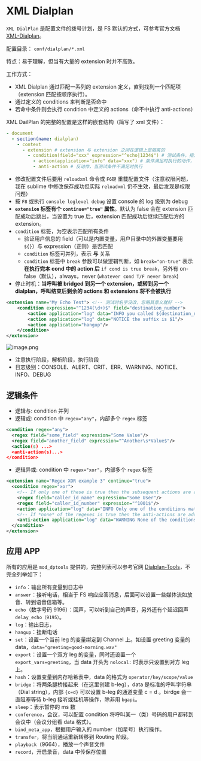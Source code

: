 # XML Dialplan

`XML DialPlan` 是配置文件的拨号计划，是 FS 默认的方式，可参考官方文档 [XML-Dialplan]。

配置目录： `conf/dialplan/*.xml`

特点：易于理解，但当有大量的 extension 时并不高效。

工作方式：
- XML Dialplan 通过匹配一系列的 extension 定义，直到找到一个匹配项（extension 匹配按顺序执行）。
- 通过定义的 conditions 来判断是否命中
- 若命中条件则会执行 condition 中定义的 actions（命不中执行 anti-actions）

XML DailPlan 的完整的配置是这样的嵌套结构（简写了 xml 文件）：

```yml
- document
  - section(name: dialplan)
    - context
      - extension # extension 与 extension 之间在逻辑上是隔离的
        - condition(field="xxx" expression="^echo|1234$") # 测试条件，指定表达式
          - action(application="info" data="xxx") # 条件满足时执行的动作，`application` 表示设置执行的应用，`data` 为传进去的字段
          - anti-action # 反动作，当测试条件不满足时执行
```

- 修改配置文件后要用 `reloadxml` 命令或 `F6键` 重载配置文件（注意权限问题，我在 sublime 中修改保存成功但实际 `reloadxml` 仍不生效，最后发现是权限问题）
- 按 `F8` 或执行 `console loglevel debug` 设置 console 的 log 级别为 debug
- **`extension` 标签有个 `continue="true"` 属性**。默认为 false 会在 extension 匹配成功后跳出，当设置为 true 后，extension 匹配成功后继续匹配后方的 extension。
- `condition` 标签，为空表示匹配所有条件
  - 验证用户信息的 field（可以是内置变量，用户目录中的外置变量要用 `${}`）与 expression（正则）是否匹配
  - `condition` 标签可并列，表示 **与** 关系
  - `condition` 标签中 `break` 参数可以做逻辑判断，如 `break="on-true"` 表示 **在执行完本 cond 中的 action 后** `if cond is true break`，另外有 on-false（默认），always，never (`whatever cond T/F never break`)
- 停止时机：**当呼叫被 bridged 到另一个 extension，或转到另一个 dialplan，呼叫结束后剩余的 actions 和 extensions 将不会被执行**

```xml
<extension name="My Echo Test"> <!-- 测试时名字没改，忽略其意义就好 -->
    <condition expression="^1234(\d+)$" field="destination_number">
        <action application="log" data="INFO you called ${destination_number}"/> <!-- log 数据首单词可设置级别 -->
        <action application="log" data="NOTICE the suffix is $1"/>
        <action application="hangup"/>
    </condition>
</extension>
```

![image.png](https://upload-images.jianshu.io/upload_images/3491218-7d714be65d316bde.png?imageMogr2/auto-orient/strip%7CimageView2/2/w/1240)

- 注意执行阶段，解析阶段，执行阶段
- 日志级别：CONSOLE、ALERT、CRIT、ERR、WARNING、NOTICE、INFO、DEBUG

## 逻辑条件

- 逻辑与: condition 并列
- 逻辑或: condition 中 `regex="any"`，内部多个 `regex` 标签

```xml
<condition regex="any">
  <regex field="some_field" expression="Some Value"/>
  <regex field="another_field" expression="^Another\s*Value$"/>
  <action(s) ...>
  <anti-action(s)...>
</condition>
```

- 逻辑异或: condition 中 `regex="xor"`，内部多个 `regex` 标签

```xml
<extension name="Regex XOR example 3" continue="true">
  <condition regex="xor">
    <!-- If only one of these is true then the subsequent actions are added to execute list -->
    <regex field="caller_id_name" expression="Some User"/>
    <regex field="caller_id_number" expression="^1001$"/>
    <action application="log" data="INFO Only one of the conditions matched!"/>
    <!-- If *none* of the regexes is true then the anti-actions are added to the execute list -->
    <anti-action application="log" data="WARNING None of the conditions matched!"/>
  </condition>
</extension>
```

## 应用 APP

所有的应用是 `mod_dptools` 提供的，完整列表可以参考官网 [Dialplan-Tools]，不完全列举如下：

- `info`：输出所有变量到日志中
- `answer`：接听电话，相当于 FS 响应应答消息，后面可以设置一些媒体流如放音、转到语音信箱等。
- `echo`（数字号码 9196）：回声，可以听到自己的声音，另外还有个延迟回声 `delay_echo（9195）`。
- `log`：输出日志，
- `hangup`：挂断电话
- `set`：设置一个当前 leg 的变量绑定到 Channel 上。如设置 greeting 变量的 data，`data="greeting=good-morning.wav"`
- `export`：设置一个双方 leg 的变量，同时还设置一个 `export_vars=greeting`，当 data 开头为 `nolocal:` 时表示只设置到对方 leg 上。
- `hash`：设置变量到内存哈希表中，data 的格式为 `operator/key/scope/value`
- `bridge`：将两条腿桥接起来（在这里创建 b-leg），data 是标准的呼叫字符串（Dial string），内部 `{c=d}` 可以设置 b-leg 的通道变量 c = d 。birdge 会一直阻塞等待 b-leg 接听或挂机等操作，除非用 `bgapi`。
- `sleep`：表示暂停的 ms 数
- `conference`，会议，可以配置 condition 将呼叫某一（类）号码的用户都转到会议中（会议分组看 data 格式）。
- `bind_meta_app`，根据用户输入的 number（加星号）执行操作。
- `transfer`，将当前通话重新转移到 Routing 阶段。
- `playback`（9664），播放一个声音文件
- `record`，开启录音，data 中传保存位置


[Dialplan-Tools]:https://freeswitch.org/confluence/display/FREESWITCH/mod_dptools
[XML-Dialplan]:https://freeswitch.org/confluence/display/FREESWITCH/XML+Dialplan
